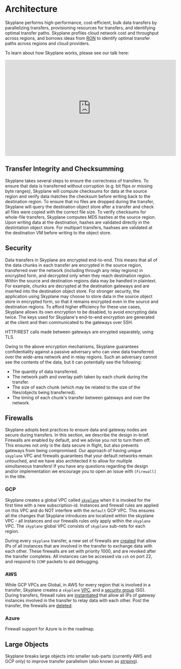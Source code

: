 # Architecture
Skyplane performs high-performance, cost-efficient, bulk data transfers by parallelizing transfers, provisioning resources for transfers, and identifying optimal transfer paths. Skyplane profiles cloud network cost and throughput across regions, and borrows ideas from [RON](http://nms.csail.mit.edu/ron/) to identify optimal transfer paths across regions and cloud providers. 

To learn about how Skyplane works, please see our talk here:
<iframe width="560" height="315" src="https://www.youtube-nocookie.com/embed/hOCrpcIBkAU" title="YouTube video player" frameborder="0" allow="accelerometer; autoplay; clipboard-write; encrypted-media; gyroscope; picture-in-picture" allowfullscreen></iframe>

## Transfer Integrity and Checksumming
Skyplane takes several steps to ensure the correctness of transfers. To ensure that data is transferred without corruption (e.g. bit flips or missing byte ranges), Skyplane will compute checksums for data at the source region and verify data matches the checksum before writing back to the destination region. To ensure that no files are dropped during the transfer, Skyplane will query the destination object store after a transfer and check all files were copied with the correct file size. To verify checksums for whole-file transfers, Skyplane computes MD5 hashes at the source region. Upon writing data at the destination, hashes are validated directly in the destintation object store. For multipart transfers, hashses are validated at the destination VM before writing to the object store.

## Security
Data transfers in Skyplane are encrypted end-to-end. This means that all of the data chunks in each transfer are encrypted in the source region, transferred over the network (including through any relay regions) in encrypted form, and decrypted only when they reach destination region. Within the source and destination regions data may be handled in plaintext. For example, chunks are decrypted at the destination gateways and are inserted into the destination object store. For stronger security, the application using Skyplane may choose to store data in the source object store in encrypted form, so that it remains encrypted even in the source and destination regions. To afford higher efficiency for these use cases, Skyplane allows its own encryption to be disabled, to avoid encrypting data twice. The keys used for Skyplane's end-to-end encryption are generated at the client and then communicated to the gateways over SSH.

HTTP/REST calls made between gateways are enrypted separately, using TLS.

Owing to the above encryption mechanisms, Skyplane guarantees confidentiality against a passive adversary who can view data transferred over the wide-area network and in relay regions. Such an adversary cannot see the contents of the data, but it can potentially see the following:
* The quantity of data transferred.
* The network path and overlay path taken by each chunk during the transfer.
* The size of each chunk (which may be related to the size of the files/objects being transferred).
* The timing of each chunk's transfer between gateways and over the network.

## Firewalls

Skyplane adopts best practices to ensure data and gateway nodes are secure during transfers. In this section, we describe the design in-brief. Firewalls are enabled by default, and we advise you not to turn them off. This ensures not only is the data secure in flight, but also prevents gateways from being compromised.  Our approach of having unique `skyplane` VPC and firewalls  guarantees that your default networks remain untouched, and we have also architected it to allow for multiple simultaneous transfers! If you have any questions regarding the design and/or implementation we encourage you to open an issue with `[Firewall]` in the title. 

### GCP
Skyplane creates a global VPC called [`skyplane`](https://github.com/skyplane-project/skyplane/blob/e5c97e007b69673558ade0396df490a98227dcc0/skyplane/compute/gcp/gcp_cloud_provider.py#L154) when it is invoked for the first time with a new subscription-id. Instances and firewall rules are applied on this VPC and do NOT interfere with the `default` GCP VPC. This ensures all the changes that Skyplane introduces are localized within the skyplane VPC - all instances and our firewalls rules only apply within the `skyplane` VPC. The `skyplane` global VPC consists of `skyplane` sub-nets for each region. 

During every `skyplane` transfer, a new set of firewalls are [created](https://github.com/skyplane-project/skyplane/blob/e5c97e007b69673558ade0396df490a98227dcc0/skyplane/compute/gcp/gcp_cloud_provider.py#L218) that allow IPs of all instances that are involved in the transfer to exchange data with each other. These firewalls are set with priority 1000, and are revoked after the transfer completes. All instances can be accessed via `ssh` on port 22, and respond to `ICMP` packets to aid debugging. 

### AWS

While GCP VPCs are Global, in AWS for every region that is involved in a transfer, Skyplane creates a `skyplane` [VPC](https://github.com/skyplane-project/skyplane/blob/e5c97e007b69673558ade0396df490a98227dcc0/skyplane/compute/aws/aws_cloud_provider.py#L93), and a [security group](https://github.com/skyplane-project/skyplane/blob/e5c97e007b69673558ade0396df490a98227dcc0/skyplane/compute/aws/aws_cloud_provider.py#L153) (SG). During transfers, firewall rules are [instantiated](https://github.com/skyplane-project/skyplane/blob/e5c97e007b69673558ade0396df490a98227dcc0/skyplane/compute/aws/aws_cloud_provider.py#L267) that allow all IPs of gateway instances involved in the transfer to relay data with each other. Post the transfer, the firewalls are [deleted](https://github.com/skyplane-project/skyplane/blob/e5c97e007b69673558ade0396df490a98227dcc0/skyplane/compute/aws/aws_cloud_provider.py#L283).  

### Azure

Firewall support for Azure is in the roadmap. 

## Large Objects
Skyplane breaks large objects into smaller sub-parts (currently AWS and GCP only) to improve transfer parallelism (also known as [striping](https://ieeexplore.ieee.org/document/1560006)). 

